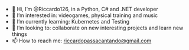 - 👋 Hi, I’m @Riccardo126, in a Python, C# and .NET developer
- 👀 I’m interested in: videogames, physical training and music
- 🌱 I’m currently learning: Kubernetes and Testing 
- 💞️ I’m looking to: collaborate on new interesting projects and learn new things
- 📫 How to reach me: riccardopassacantando@gmail.com

